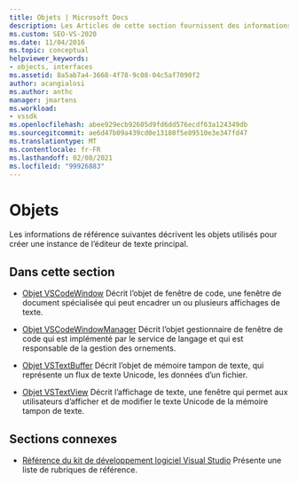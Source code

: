 ```yaml
---
title: Objets | Microsoft Docs
description: Les Articles de cette section fournissent des informations de référence sur les objets utilisés pour créer une instance de l’éditeur de texte principal dans le kit de développement logiciel (SDK) Visual Studio.
ms.custom: SEO-VS-2020
ms.date: 11/04/2016
ms.topic: conceptual
helpviewer_keywords:
- objects, interfaces
ms.assetid: 8a5ab7a4-3668-4f78-9c08-04c5af7090f2
author: acangialosi
ms.author: anthc
manager: jmartens
ms.workload:
- vssdk
ms.openlocfilehash: abee929ecb92605d9fd6dd576ecdf63a124349db
ms.sourcegitcommit: ae6d47b09a439cd0e13180f5e89510e3e347fd47
ms.translationtype: MT
ms.contentlocale: fr-FR
ms.lasthandoff: 02/08/2021
ms.locfileid: "99926883"
---
```

# <a name="objects"></a>Objets
Les informations de référence suivantes décrivent les objets utilisés pour créer une instance de l’éditeur de texte principal.

## <a name="in-this-section"></a>Dans cette section
- [Objet VSCodeWindow](../extensibility/vscodewindow-object.md) Décrit l’objet de fenêtre de code, une fenêtre de document spécialisée qui peut encadrer un ou plusieurs affichages de texte.

- [Objet VSCodeWindowManager](../extensibility/vscodewindowmanager-object.md) Décrit l’objet gestionnaire de fenêtre de code qui est implémenté par le service de langage et qui est responsable de la gestion des ornements.

- [Objet VSTextBuffer](../extensibility/vstextbuffer-object.md) Décrit l’objet de mémoire tampon de texte, qui représente un flux de texte Unicode, les données d’un fichier.

- [Objet VSTextView](../extensibility/vstextview-object.md) Décrit l’affichage de texte, une fenêtre qui permet aux utilisateurs d’afficher et de modifier le texte Unicode de la mémoire tampon de texte.

## <a name="related-sections"></a>Sections connexes
- [Référence du kit de développement logiciel Visual Studio](../extensibility/visual-studio-sdk-reference.md) Présente une liste de rubriques de référence.

